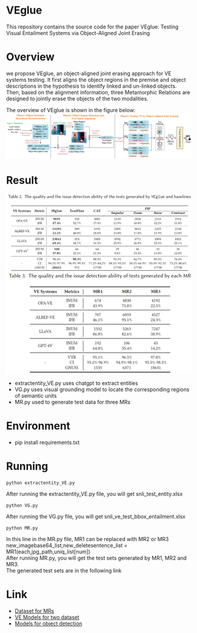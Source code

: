 # VEglue
This repository contains the source code for the paper VEglue: Testing Visual Entailment Systems via Object-Aligned Joint Erasing

# Overview
we propose VEglue, an object-aligned joint erasing approach for VE systems testing. It first aligns the object regions in the premise and object descriptions in the hypothesis to identify linked and un-linked objects. Then, based on the alignment information, three Metamorphic Relations are designed to jointly erase the objects of the two modalities.

The overview of VEglue is shown in the figure below:  
![Image text](https://github.com/lsplx/VEtesting/blob/master/data/artifacture_refine.png)

# Result
![Image text](https://github.com/lsplx/VEtesting/blob/master/data/VEglue_result.png)
![Image text](https://github.com/lsplx/VEtesting/blob/master/data/MR_result.png)

- extractentity_VE.py uses chatgpt to extract entities
- VG.py uses visual grounding model to locate the corresponding regions of semantic units
- MR.py used to generate test data for three MRs

# Environment
- pip install requirements.txt

# Running
```
python extractentity_VE.py 
```   
After running the extractentity_VE.py file, you will get snli_test_entity.xlsx   

```
python VG.py  
```
After running the VG.py file, you will get snli_ve_test_bbox_entailment.xlsx  

```
python MR.py  
```
In this line in the MR.py file, MR1 can be replaced with MR2 or MR3  
new_imagebase64_list,new_deletesentence_list = MR1(each,jpg_path,uniq_list[num])  
After running MR.py, you will get the test sets generated by MR1, MR2 and MR3.  
The generated test sets are in the following link  

# Link
- [Dataset for MRs](https://pan.baidu.com/s/1HLuZR1fvQW2Qj7ZXQ5xaww?pwd=pdos)
- [VE Models for two dataset](https://pan.baidu.com/s/1i1-lIF0IxSXAKbJv8gdtDg?pwd=5bfw)
- [Models for object detection](https://github.com/RistoranteRist/mmlab-weights/releases/download/dino-swinl/dino-5scale_swin-l_8xb2-36e_coco-5486e051.pth)






